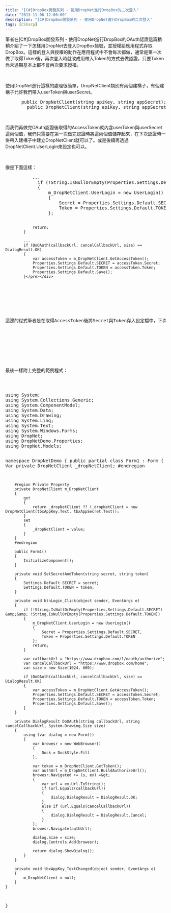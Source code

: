 ```yaml
---
title: "[C#]DropBox開發系列 - 使用DropNet進行DropBox的二次登入"
date: "2013-11-06 12:00:00"
description: "[C#]DropBox開發系列 - 使用DropNet進行DropBox的二次登入"
tags: [CSharp]
---
```


<p>筆者在[C#]DropBox開發系列 - 使用DropNet進行DropBox的OAuth認證這篇稍稍介紹了一下怎樣用DropNet去登入DropBox帳號，並授權給應用程式存取DropBox。這樣的登入與授權的動作在應用程式中不會每次都做，通常是第一次做了取得Token後，再次登入時就改成用帶入Token的方式去做認證，只要Token尚未過期基本上都不會再次要求授權。</p>  <p> </p>  <p>使用DropNet進行這樣的處理很簡單，DropNetClient類別有兩個建構子，有個建構子允許我們帶入userToken與userSecret。</p>  <div style="padding-bottom: 0px; margin: 0px; padding-left: 0px; padding-right: 0px; display: inline; float: none; padding-top: 0px" id="scid:812469c5-0cb0-4c63-8c15-c81123a09de7:dda294fa-4a11-493d-8f93-b6ab28b65ef9" class="wlWriterSmartContent"><pre name="code" class="c#">		public DropNetClient(string apiKey, string appSecret);
		public DropNetClient(string apiKey, string appSecret, string userToken, string userSecret);</pre></div>

<p> </p>

<p>而我們再做完OAuth認證後取得的AccessToken就內含userToken與userSecret這兩個值，我們只需要在第一次做完認證時將這兩個值儲存起來，在下次認證時一併帶入建構子中建立DropNetClient就可以了。或是後續再透過DropNetClient.UserLogin來設定也可以。</p>

<p> </p>

<p>像是下面這樣：</p>

<div style="padding-bottom: 0px; margin: 0px; padding-left: 0px; padding-right: 0px; display: inline; float: none; padding-top: 0px" id="scid:812469c5-0cb0-4c63-8c15-c81123a09de7:12cf93c9-7152-4bae-bb1f-354e7267383a" class="wlWriterSmartContent"><pre name="code" class="c#">			...
			if (!String.IsNullOrEmpty(Properties.Settings.Default.SECRET) &amp;&amp; !String.IsNullOrEmpty(Properties.Settings.Default.TOKEN))
			{
				m_DropNetClient.UserLogin = new UserLogin() 
				{
					Secret = Properties.Settings.Default.SECRET,
					Token = Properties.Settings.Default.TOKEN
				};

				return;
			}
			
			...
			if (DoOAuth(callbackUrl, cancelCallbackUrl, size) == DialogResult.OK)
			{
				var accessToken = m_DropNetClient.GetAccessToken();
				Properties.Settings.Default.SECRET = accessToken.Secret;
				Properties.Settings.Default.TOKEN = accessToken.Token;
				Properties.Settings.Default.Save();
			}</pre></div>

<p> </p>

<p>這邊的程式筆者是在取得AccessToken後將Secret與Token存入設定檔中，下次認證時若是設定檔中有就直接取用。</p>

<p> </p>

<p>最後一樣附上完整的範例程式：</p>

<div style="padding-bottom: 0px; margin: 0px; padding-left: 0px; padding-right: 0px; display: inline; float: none; padding-top: 0px" id="scid:812469c5-0cb0-4c63-8c15-c81123a09de7:290177e1-09e9-414e-8eff-c317d1e45980" class="wlWriterSmartContent"><pre name="code" class="c#">using System;
using System.Collections.Generic;
using System.ComponentModel;
using System.Data;
using System.Drawing;
using System.Linq;
using System.Text;
using System.Windows.Forms;
using DropNet;
using DropNetDemo.Properties;
using DropNet.Models;

namespace DropNetDemo
{
	public partial class Form1 : Form
	{
		#region Var
		private DropNetClient _dropNetClient;
		#endregion

		#region Private Property
		private DropNetClient m_DropNetClient
		{
			get
			{
				return _dropNetClient ?? (_dropNetClient = new DropNetClient(tbxAppKey.Text, tbxAppSecret.Text));
			}
			set
			{
				_dropNetClient = value;
			}
		}
		#endregion

		public Form1()
		{
			InitializeComponent();
		}

		private void SetSecretAndToken(string secret, string token)
		{
			Settings.Default.SECRET = secret;
			Settings.Default.TOKEN = token;
		}

		private void btnLogin_Click(object sender, EventArgs e)
		{
			if (!String.IsNullOrEmpty(Properties.Settings.Default.SECRET) &amp;&amp; !String.IsNullOrEmpty(Properties.Settings.Default.TOKEN))
			{
				m_DropNetClient.UserLogin = new UserLogin() 
				{
					Secret = Properties.Settings.Default.SECRET,
					Token = Properties.Settings.Default.TOKEN
				};
				return;
			}

			var callbackUrl = "https://www.dropbox.com/1/oauth/authorize";
			var cancelCallbackUrl = "https://www.dropbox.com/home";
			var size = new Size(1024, 600);

			if (DoOAuth(callbackUrl, cancelCallbackUrl, size) == DialogResult.OK)
			{
				var accessToken = m_DropNetClient.GetAccessToken();
				Properties.Settings.Default.SECRET = accessToken.Secret;
				Properties.Settings.Default.TOKEN = accessToken.Token;
				Properties.Settings.Default.Save();
			}
		}

		private DialogResult DoOAuth(string callbackUrl, string cancelCallbackUrl, System.Drawing.Size size)
		{
			using (var dialog = new Form())
			{
				var browesr = new WebBrowser()
				{
					Dock = DockStyle.Fill
				};

				var token = m_DropNetClient.GetToken();
				var authUrl = m_DropNetClient.BuildAuthorizeUrl();
				browesr.Navigated += (s, ex) =&gt;
				{
					var url = ex.Url.ToString();
					if (url.Equals(callbackUrl))
					{
						dialog.DialogResult = DialogResult.OK;
					}
					else if (url.Equals(cancelCallbackUrl))
					{
						dialog.DialogResult = DialogResult.Cancel;
					}
				};
				browesr.Navigate(authUrl);

				dialog.Size = size;
				dialog.Controls.Add(browesr);

				return dialog.ShowDialog();
			}
		}

		private void tbxAppKey_TextChanged(object sender, EventArgs e)
		{
			m_DropNetClient = null;
		}
	}
}
</pre></div>
